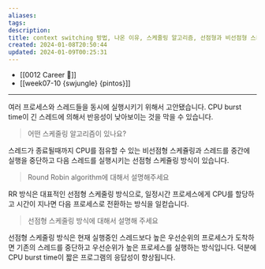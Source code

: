 ```yaml
---
aliases: 
tags: 
description:
title: context switching 방법, 나온 이유, 스케줄링 알고리즘, 선점형과 비선점형 스케줄링
created: 2024-01-08T20:50:44
updated: 2024-01-09T00:25:31
---
```


- [[0012 Career 💼]]
- [[week07-10 {swjungle} {pintos}]]
---
여러 프로세스와 스레드들을 동시에 실행시키기 위해서 고안됐습니다. CPU burst time이 긴 스레드에 의해서 반응성이 낮아보이는 것을 막을 수 있습니다.

> 어떤 스케줄링 알고리즘이 있나요?

스레드가 종료될때까지 CPU를 점유할 수 있는 비선점형 스케쥴링과 스레드를 중간에 실행을 중단하고 다음 스레드를 실행시키는 선점형 스케쥴링 방식이 있습니다.

> Round Robin algorithm에 대해서 설명해주세요

RR 방식은 대표적인 선점형 스케줄링 방식으로, 일정시간 프로세스에게 CPU를 할당하고 시간이 지나면 다음 프로세스로 전환하는 방식을 일컫습니다. 

> 선점형 스케줄링 방식에 대해서 설명해 주세요

선점형 스케줄링 방식은 현재 실행중인 스레드보다 높은 우선순위의 프로세스가 도착하면 기존의 스레드를 중단하고 우선순위가 높은 프로세스를 실행하는 방식입니다. 덕분에 CPU burst time이 짧은 프로그램의 응답성이 향상됩니다.
